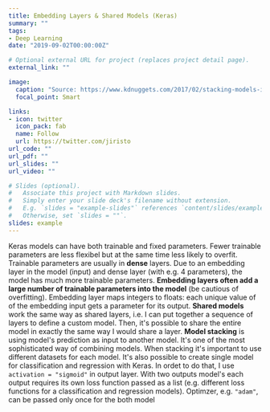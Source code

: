 ```yaml
---
title: Embedding Layers & Shared Models (Keras)
summary: ""
tags:
- Deep Learning
date: "2019-09-02T00:00:00Z"

# Optional external URL for project (replaces project detail page).
external_link: ""

image:
  caption: "Source: https://www.kdnuggets.com/2017/02/stacking-models-imropved-predictions.html"
  focal_point: Smart

links:
- icon: twitter
  icon_pack: fab
  name: Follow
  url: https://twitter.com/jiristo
url_code: ""
url_pdf: ""
url_slides: ""
url_video: ""

# Slides (optional).
#   Associate this project with Markdown slides.
#   Simply enter your slide deck's filename without extension.
#   E.g. `slides = "example-slides"` references `content/slides/example-slides.md`.
#   Otherwise, set `slides = ""`.
slides: example
---
```

Keras models can have both trainable and fixed parameters. Fewer trainable parameters are less flexibel but at the same time less likely to overfit. Trainable parameters are usually in **dense** layers. Due to an embedding layer in the model (input) and dense layer (with e.g. 4 parameters), the model has much more trainable parameters. **Embedding layers often add a large number of trainable parameters into the model** (be cautious of overfitting). Embedding layer maps integers to floats: each unique value of of the embedding input gets a parameter for its output.
**Shared models** work the same way as shared layers, i.e. I can put together a sequence of layers to define a custom model. Then, it's possible to share the entire model in exactly the same way I would share a layer.
**Model stacking** is using model's prediction as input to another model. It's one of the most sophisticated way of combining models. When stacking it's important to use different datasets for each model.
It's also possible to create single model for classification and regression with Keras. In ordet to do that, I use `activation = "sigmoid"` in output layer. With two outputs model's each output requires its own loss function passed as a list (e.g. different loss functions for a classification and regression models). Optimzer, e.g. `"adam"`, can be passed only once for the both model

